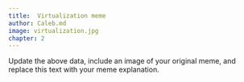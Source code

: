 ```yaml
---
title:  Virtualization meme
author: Caleb.md
image: virtualization.jpg
chapter: 2
---
```

Update the above data, include an image of your original meme, and replace this text with your meme explanation.